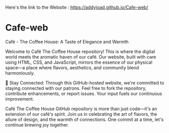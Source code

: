Here's the link to the Website : https://addyjoad.github.io/Cafe-web/

# Cafe-web
Café - The Coffee House: A Taste of Elegance and Warmth

Welcome to Café The Coffee House repository! This is where the digital world meets the aromatic haven of our café. Our website, built with care using HTML, CSS, and JavaScript, mirrors the essence of our physical space—a place where flavors, aesthetics, and community blend harmoniously.

📍 Stay Connected: Through this GitHub-hosted website, we're committed to staying connected with our patrons. Feel free to fork the repository, contribute enhancements, or report issues. Your input fuels our continuous improvement.

Café The Coffee House GitHub repository is more than just code—it's an extension of our café's spirit. Join us in celebrating the art of flavors, the allure of design, and the warmth of connections. One commit at a time, let's continue brewing joy together.
